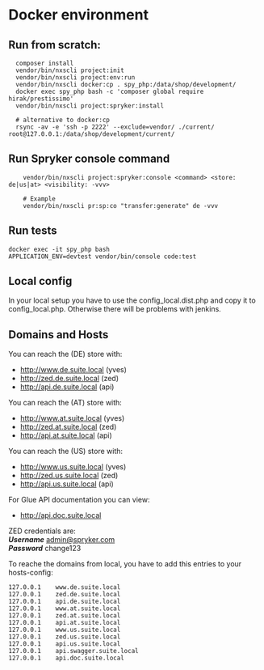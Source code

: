 # Docker environment  
  
## Run from scratch:  
```  
  composer install  
  vendor/bin/nxscli project:init  
  vendor/bin/nxscli project:env:run  
  vendor/bin/nxscli docker:cp . spy_php:/data/shop/development/  
  docker exec spy_php bash -c 'composer global require hirak/prestissimo'  
  vendor/bin/nxscli project:spryker:install  
  
  # alternative to docker:cp
  rsync -av -e 'ssh -p 2222' --exclude=vendor/ ./current/ root@127.0.0.1:/data/shop/development/current/
```  


## Run Spryker console command
```
    vendor/bin/nxscli project:spryker:console <command> <store: de|us|at> <visibility: -vvv>
    
    # Example
    vendor/bin/nxscli pr:sp:co "transfer:generate" de -vvv
```


## Run tests
```
docker exec -it spy_php bash
APPLICATION_ENV=devtest vendor/bin/console code:test
```



## Local config
In your local setup you have to use the config_local.dist.php and copy it to config_local.php. Otherwise there will be problems with jenkins.

## Domains and Hosts

You can reach the (DE) store with:  
* http://www.de.suite.local (yves)
* http://zed.de.suite.local (zed)
* http://api.de.suite.local (api)

You can reach the (AT) store with:  
* http://www.at.suite.local (yves)
* http://zed.at.suite.local (zed)
* http://api.at.suite.local (api)

You can reach the (US) store with:  
* http://www.us.suite.local (yves)
* http://zed.us.suite.local (zed)
* http://api.us.suite.local (api)

For Glue API documentation you can view:
* http://api.doc.suite.local


ZED credentials are:  
***Username*** admin@spryker.com  
***Password*** change123  
  
To reache the domains from local, you have to add this entries to your hosts-config:  
```
127.0.0.1    www.de.suite.local
127.0.0.1    zed.de.suite.local
127.0.0.1    api.de.suite.local
127.0.0.1    www.at.suite.local
127.0.0.1    zed.at.suite.local
127.0.0.1    api.at.suite.local
127.0.0.1    www.us.suite.local
127.0.0.1    zed.us.suite.local
127.0.0.1    api.us.suite.local
127.0.0.1    api.swagger.suite.local
127.0.0.1    api.doc.suite.local
```
